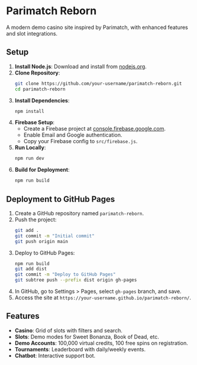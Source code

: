 # Parimatch Reborn

A modern demo casino site inspired by Parimatch, with enhanced features and slot integrations.

## Setup
1. **Install Node.js**: Download and install from [nodejs.org](https://nodejs.org).
2. **Clone Repository**:
   ```bash
   git clone https://github.com/your-username/parimatch-reborn.git
   cd parimatch-reborn
   ```
3. **Install Dependencies**:
   ```bash
   npm install
   ```
4. **Firebase Setup**:
   - Create a Firebase project at [console.firebase.google.com](https://console.firebase.google.com).
   - Enable Email and Google authentication.
   - Copy your Firebase config to `src/firebase.js`.
5. **Run Locally**:
   ```bash
   npm run dev
   ```
6. **Build for Deployment**:
   ```bash
   npm run build
   ```

## Deployment to GitHub Pages
1. Create a GitHub repository named `parimatch-reborn`.
2. Push the project:
   ```bash
   git add .
   git commit -m "Initial commit"
   git push origin main
   ```
3. Deploy to GitHub Pages:
   ```bash
   npm run build
   git add dist
   git commit -m "Deploy to GitHub Pages"
   git subtree push --prefix dist origin gh-pages
   ```
4. In GitHub, go to Settings > Pages, select `gh-pages` branch, and save.
5. Access the site at `https://your-username.github.io/parimatch-reborn/`.

## Features
- **Casino**: Grid of slots with filters and search.
- **Slots**: Demo modes for Sweet Bonanza, Book of Dead, etc.
- **Demo Accounts**: 100,000 virtual credits, 100 free spins on registration.
- **Tournaments**: Leaderboard with daily/weekly events.
- **Chatbot**: Interactive support bot.